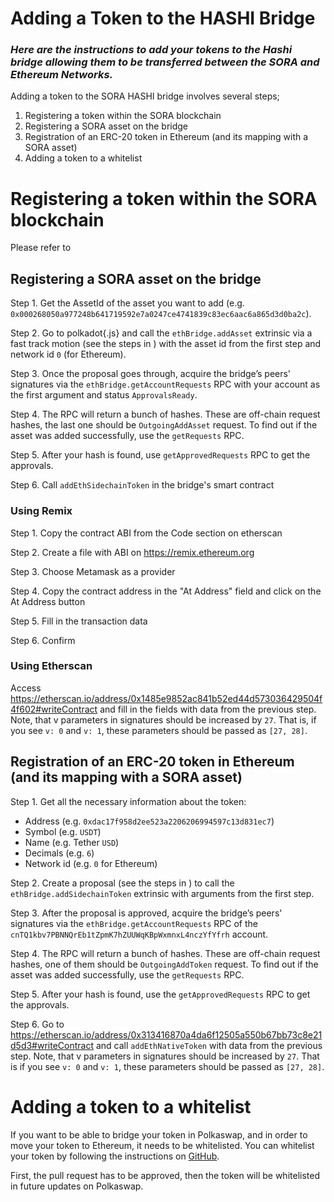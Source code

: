 # Adding a Token to the HASHI Bridge #
### *Here are the instructions to add your tokens to the Hashi bridge allowing them to be transferred between the SORA and Ethereum Networks.*

Adding a token to the SORA HASHI bridge involves several steps;
1. Registering a token within the SORA blockchain
2. Registering a SORA asset on the bridge
3. Registration of an ERC-20 token in Ethereum (and its mapping with a SORA asset)
4. Adding a token to a whitelist

# Registering a token within the SORA blockchain

Please refer to 

## Registering a SORA asset on the bridge ##

Step 1. Get the AssetId of the asset you want to add (e.g. `0x000268050a977248b641719592e7a0247ce4741839c83ec6aac6a865d3d0ba2c`).

Step 2. Go to polkadot{.js} and call the `ethBridge.addAsset` extrinsic via a fast track motion (see the steps in ) with the asset id from the first step and network id `0` (for Ethereum).

Step 3. Once the proposal goes through, acquire the bridge’s peers' signatures via the `ethBridge.getAccountRequests` RPC with your account as the first argument and status `ApprovalsReady`.

Step 4. The RPC will return a bunch of hashes. These are off-chain request hashes, the last one should be `OutgoingAddAsset` request. To find out if the asset was added successfully, use the `getRequests` RPC.

Step 5. After your hash is found, use `getApprovedRequests` RPC to get the approvals.

Step 6. Call `addEthSidechainToken` in the bridge's smart contract

### Using Remix ###

Step 1. Copy the contract ABI from the Code section on etherscan

Step 2. Create a file with ABI on https://remix.ethereum.org

Step 3. Choose Metamask as a provider

Step 4. Copy the contract address in the "At Address" field and click on the At Address button

Step 5. Fill in the transaction data

Step 6. Confirm

### Using Etherscan ###

Access https://etherscan.io/address/0x1485e9852ac841b52ed44d573036429504f4f602#writeContract and fill in the fields with data from the previous step. Note, that v parameters in signatures should be increased by `27`. That is, if you see `v: 0` and `v: 1`, these parameters should be passed as `[27, 28]`.

## Registration of an ERC-20 token in Ethereum (and its mapping with a SORA asset) ##

Step 1. Get all the necessary information about the token:
* Address (e.g. `0xdac17f958d2ee523a2206206994597c13d831ec7`)
* Symbol (e.g. `USDT`)
* Name (e.g. Tether `USD`)
* Decimals (e.g. `6`)
* Network id (e.g. `0` for Ethereum)

Step 2. Create a proposal (see the steps in ) to call the `ethBridge.addSidechainToken` extrinsic with arguments from the first step.

Step 3. After the proposal is approved, acquire the bridge’s peers' signatures via the `ethBridge.getAccountRequests` RPC of the `cnTQ1kbv7PBNNQrEb1tZpmK7hZUUWqKBpWxmnxL4nczYfYfrh` account.

Step 4. The RPC will return a bunch of hashes. These are off-chain request hashes, one of them should be `OutgoingAddToken` request. To find out if the asset was added successfully, use the `getRequests` RPC.

Step 5. After your hash is found, use the `getApprovedRequests` RPC to get the approvals.

Step 6. Go to https://etherscan.io/address/0x313416870a4da6f12505a550b67bb73c8e21d5d3#writeContract and call `addEthNativeToken` with data from the previous step. Note, that v parameters in signatures should be increased by `27`. That is if you see `v: 0` and `v: 1`, these parameters should be passed as `[27, 28]`.

# Adding a token to a whitelist

 If you want to be able to bridge your token in Polkaswap, and in order to move your token to Ethereum, it needs to be whitelisted. You can whitelist your token by following the instructions on [GitHub](https://github.com/sora-xor/polkaswap-token-whitelist-config).

First, the pull request has to be approved, then the token will be whitelisted in future updates on Polkaswap.

